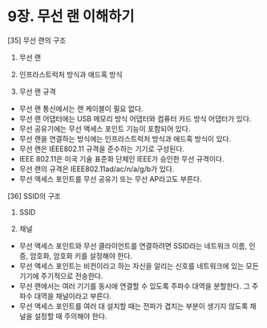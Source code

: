 # 9장. 무선 랜 이해하기

[35] 무선 랜의 구조

1) 무선 랜

2) 인프라스트럭처 방식과 애드혹 방식

3) 무선 랜 규격

- 무선 랜 통신에서는 랜 케이블이 필요 없다.
- 무선 랜 어댑터에는 USB 메모리 방식 어댑터와 컴퓨터 카드 방식 어댑터가 있다.
- 무선 공유기에는 무선 액세스 포인트 기능이 포함되어 있다.
- 무선 랜을 연결하는 방식에는 인프라스트럭처 방식과 애드혹 방식이 있다.
- 무선 랜은 IEEE802.11 규격을 준수하는 기기로 구성된다.
- IEEE 802.11은 미국 기술 표준화 단체인 IEEE가 승인한 무선 규격이다.
- 무선 랜의 규격은 IEEE802.11ad/ac/n/a/g/b가 있다.
- 무선 액세스 포인트를 무선 공유기 또는 무선 AP라고도 부른다.

[36] SSID의 구조

1) SSID

2) 채널

- 무선 액세스 포인트와 무선 클라이언트를 연결하려면 SSID라는 네트워크 이름, 인증, 암호화, 암호화 키를 설정해야 한다.
- 무선 액세스 포인트는 비컨이라고 하는 자신을 알리는 신호를 네트워크에 있는 모든 기기에 주기적으로 전송한다.
- 무선 랜에서는 여러 기기를 동시에 연결할 수 있도록 주파수 대역을 분할한다. 그 주파수 대역을 채널이라고 부른다.
- 무선 액세스 포인트를 여러 대 설치할 때는 전파가 겹치는 부분이 생기지 않도록 채널을 설정할 때 주의해야 한다.
